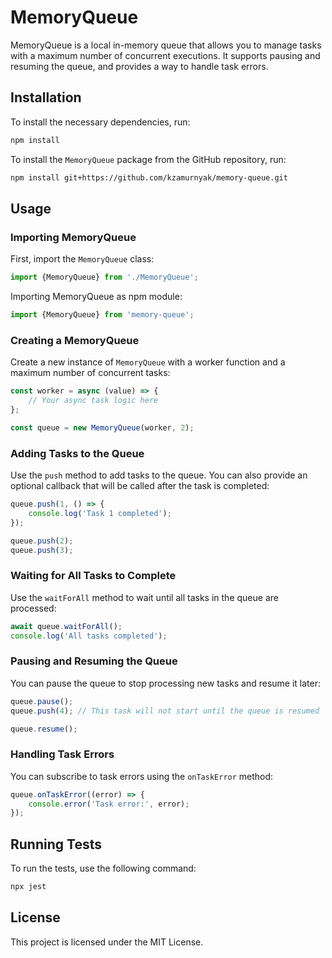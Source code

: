# MemoryQueue

MemoryQueue is a local in-memory queue that allows you to manage tasks with a maximum number of concurrent executions.
It supports pausing and resuming the queue, and provides a way to handle task errors.

## Installation

To install the necessary dependencies, run:

```sh
npm install
```

To install the `MemoryQueue` package from the GitHub repository, run:

```sh
npm install git+https://github.com/kzamurnyak/memory-queue.git
```

## Usage

### Importing MemoryQueue

First, import the `MemoryQueue` class:

```typescript
import {MemoryQueue} from './MemoryQueue';
```

Importing MemoryQueue as npm module:

```typescript
import {MemoryQueue} from 'memory-queue';
```

### Creating a MemoryQueue

Create a new instance of `MemoryQueue` with a worker function and a maximum number of concurrent tasks:

```typescript
const worker = async (value) => {
    // Your async task logic here
};

const queue = new MemoryQueue(worker, 2);
```

### Adding Tasks to the Queue

Use the `push` method to add tasks to the queue. You can also provide an optional callback that will be called after the
task is completed:

```typescript
queue.push(1, () => {
    console.log('Task 1 completed');
});

queue.push(2);
queue.push(3);
```

### Waiting for All Tasks to Complete

Use the `waitForAll` method to wait until all tasks in the queue are processed:

```typescript
await queue.waitForAll();
console.log('All tasks completed');
```

### Pausing and Resuming the Queue

You can pause the queue to stop processing new tasks and resume it later:

```typescript
queue.pause();
queue.push(4); // This task will not start until the queue is resumed

queue.resume();
```

### Handling Task Errors

You can subscribe to task errors using the `onTaskError` method:

```typescript
queue.onTaskError((error) => {
    console.error('Task error:', error);
});
```

## Running Tests

To run the tests, use the following command:

```sh
npx jest
```

## License

This project is licensed under the MIT License.
